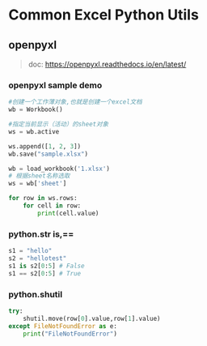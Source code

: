 # Common Excel Python Utils

## openpyxl

> doc: https://openpyxl.readthedocs.io/en/latest/

### openpyxl sample demo
```python
#创建一个工作薄对象,也就是创建一个excel文档
wb = Workbook()

#指定当前显示（活动）的sheet对象
ws = wb.active

ws.append([1, 2, 3])
wb.save("sample.xlsx")

wb = load_workbook('1.xlsx')
# 根据sheet名称选取
ws = wb['sheet']

for row in ws.rows:
    for cell in row:
        print(cell.value)
```

### python.str is,==

```python
s1 = "hello"
s2 = "hellotest"
s1 is s2[0:5] # False
s1 == s2[0:5] # True
```

### python.shutil

```python
try:
    shutil.move(row[0].value,row[1].value)
except FileNotFoundError as e:
    print("FileNotFoundError")
```


